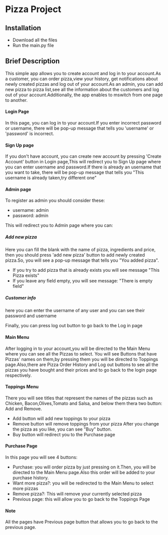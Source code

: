 # Pizza Project



## Installation
* Download all the files
* Run the main.py file



## Brief Description

This simple app allows you to create account and log in to your account.As a customer, you can order pizza,view your history, get notifications about newly created pizzas and log out of your account.As an admin, you can add new pizza to pizza list,see all the information about the customers and log out of your account.Additionally, the app enables to mswitch from one page to another.

#### Login Page
In this page, you can log in to your account.If you enter incorrect password or username, there will be pop-up message that tells you 'username' or 'password' is incorrect.
#### Sign Up page
If you don't have account, you can create new account by pressing 'Create Account' button in Login page,This will redirect you to Sign Up page where you can enter username and password.If there is already an username that you want to take, there will be pop-up message that tells you "This username is already taken,try different one"

#### Admin page
To register as admin you should consider these:
* username: admin
* password: admin

This will redirect you to Admin page where you can:
##### Add new pizza
Here you can fill the blank with the name of pizza, ingredients and price, then you should press 'add new pizza' button to add newly created pizza.So, you will see a pop-up message that tells you "You added pizza".
* If you try to add pizza that is already exists you will see message "This Pizza exists"
* If you leave any field empty, you will see message: "There is empty field"
##### Customer info
here you can enter the username of any user and you can see their password and username

Finally, you can press log out button to go back to the Log in page

#### Main Menu
After logging in to your account,you will be directed to the Main Menu where you can see all the Pizzas to select.
You will see Buttons that have Pizzas' names on them,by pressing them you will be directed to Toppings page.Also,there are Pizza Order History and Log out buttons to see all the pizzas you have bought and their prices and to go back to the login page respectively.

#### Toppings Menu
There you will see titles that represent the names of the pizzas such as Chicken, Bacon,Olives,Tomato and Salsa, and below them thera two button: Add and Remove.
* Add button will add new toppings to your pizza
* Remove button will remove toppings from your pizza
After you change the pizza as you like, you can see "Buy" button.
* Buy button will redirect you to the Purchase page

#### Purchase Page
In this page you will see 4 buttons:
* Purchase: you will order pizza by just pressing on it.Then, you will be directed to the Main Menu page.Also this order will be added to your purchase history.
* Want more pizza?: you will be redirected to the Main Menu to select more pizzas
* Remove pizza?: This will remove your currently selected pizza
* Previous page: this will allow you to go back to the Toppings Page

#### Note
All the pages have Previous page button that allows you to go back to the previous page.